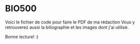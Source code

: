 # BIO500

Voici le fichier de code pour faire le PDF de ma rédaction
Vous y retrouverez aussi la biliographie et les images dont j'ai utilisé.

Bonne lecture! :) 
